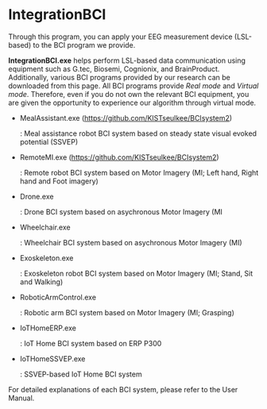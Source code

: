 # IntegrationBCI

Through this program, you can apply your EEG measurement device (LSL-based) to the BCI program we provide.

**IntegrationBCI.exe** helps perform LSL-based data communication using equipment such as G.tec, Biosemi, Cognionix, and BrainProduct. 
Additionally, various BCI programs provided by our research can be downloaded from this page. 
All BCI programs provide _Real mode_ and _Virtual mode_. 
Therefore, even if you do not own the relevant BCI equipment, you are given the opportunity to experience our algorithm through virtual mode.

- MealAssistant.exe (https://github.com/KISTseulkee/BCIsystem2)
  
   : Meal assistance robot BCI system based on steady state visual evoked potential (SSVEP)

- RemoteMI.exe (https://github.com/KISTseulkee/BCIsystem2)
  
   : Remote robot BCI system based on Motor Imagery (MI; Left hand, Right hand and Foot imagery)
    
- Drone.exe
  
   : Drone BCI system based on asychronous Motor Imagery (MI
    
- Wheelchair.exe
  
  : Wheelchair BCI system based on asychronous Motor Imagery (MI)
    
- Exoskeleton.exe
  
  : Exoskeleton robot BCI system based on Motor Imagery (MI; Stand, Sit and Walking)
    
- RoboticArmControl.exe
  
  : Robotic arm BCI system based on Motor Imagery (MI; Grasping)

- IoTHomeERP.exe
  
  : IoT Home BCI system based on ERP P300

- IoTHomeSSVEP.exe
  
  : SSVEP-based IoT Home BCI system



For detailed explanations of each BCI system, please refer to the User Manual.
